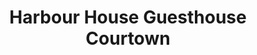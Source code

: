 ---
title: "Harbour House Guesthouse Courtown"
address: "Courtown Harbour Gorey Co. Wexford Co. Wexford"
tel: "(053)9425117"
county: "Wexford"
category: "Bedandbreakfasts"
type: "Content"
lat: "52.64361972"
lng: "-6.229659874"
---
